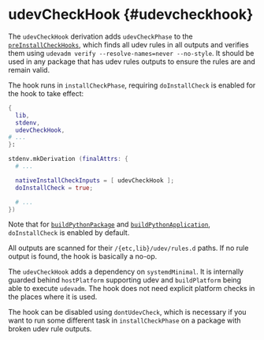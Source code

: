 # udevCheckHook {#udevcheckhook}

The `udevCheckHook` derivation adds `udevCheckPhase` to the [`preInstallCheckHooks`](#ssec-installCheck-phase),
which finds all udev rules in all outputs and verifies them using `udevadm verify --resolve-names=never --no-style`.
It should be used in any package that has udev rules outputs to ensure the rules are and remain valid.

The hook runs in `installCheckPhase`, requiring `doInstallCheck` is enabled for the hook to take effect:
```nix
{
  lib,
  stdenv,
  udevCheckHook,
# ...
}:

stdenv.mkDerivation (finalAttrs: {
  # ...

  nativeInstallCheckInputs = [ udevCheckHook ];
  doInstallCheck = true;

  # ...
})
```
Note that for [`buildPythonPackage`](#buildpythonpackage-function) and [`buildPythonApplication`](#buildpythonapplication-function), `doInstallCheck` is enabled by default.

All outputs are scanned for their `/{etc,lib}/udev/rules.d` paths.
If no rule output is found, the hook is basically a no-op.

The `udevCheckHook` adds a dependency on `systemdMinimal`.
It is internally guarded behind `hostPlatform` supporting udev and `buildPlatform` being able to execute `udevadm`.
The hook does not need explicit platform checks in the places where it is used.

The hook can be disabled using `dontUdevCheck`, which is necessary if you want to run some different task in `installCheckPhase` on a package with broken udev rule outputs.
